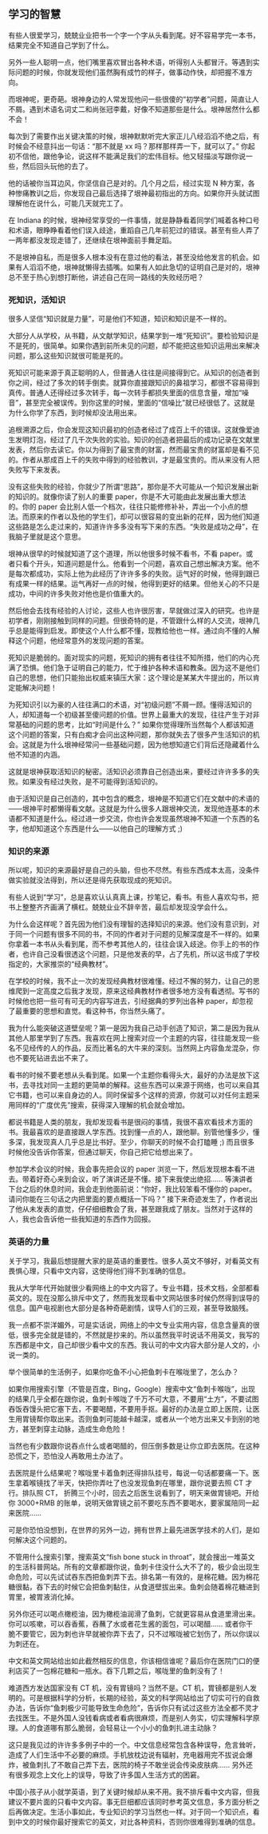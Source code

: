 <div class="inner">
<h2>学习的智慧</h2>
<p>有些人很爱学习，兢兢业业把书一个字一个字从头看到尾。好不容易学完一本书，结果完全不知道自己学到了什么。</p>
<p>另外一些人聪明一点，他们嘴里喜欢冒出各种术语，听得别人头都冒汗。等遇到实际问题的时候，你就发现他们虽然胸有成竹的样子，做事动作快，却把握不准方向。</p>
<p>而垠神呢，更奇葩。垠神身边的人常发现他问一些很傻的“初学者”问题，简直让人不屑。遇到术语名词丈二和尚张冠李戴，好像不知道那些是什么。垠神居然什么都不会！</p>
<p>每次到了需要作出关键决策的时候，垠神默默听完大家正儿八经滔滔不绝之后，有时候会不经意抖出一句话：“那不就是 xx 吗？那样那样弄一下，就可以了。” 你起初不信他，跟他争论，说这样不能满足我们的宏伟目标。他又轻描淡写跟你说一些，然后回头玩他的去了。</p>
<p>他的话被你当耳边风，你坚信自己是对的。几个月之后，经过实现 N 种方案，各种惨痛教训之后，你发现自己最后选择了垠神最初指出的方向。如果你开头就试图理解他在说什么，可能几天就完工了。</p>
<p>在 Indiana 的时候，垠神经常享受的一件事情，就是静静看着同学们喊着各种口号和术语，眼睁睁看着他们误入歧途，重蹈自己几年前犯过的错误。甚至有些人弄了一两年都没发现走错了，还继续在垠神面前手舞足蹈。</p>
<p>不是垠神自私，而是很多人根本没有在意过他的看法，甚至没给他发言的机会。如果有人滔滔不绝，垠神就懒得去插嘴。如果有人如此急切的证明自己是对的，垠神总不至于热心到想打断他，讲述自己在同一路线的失败经历吧？</p>
<h3 id="死知识活知识">死知识，活知识</h3>
<p>很多人坚信“知识就是力量”，可是他们不知道，知识和知识是不一样的。</p>
<p>大部分人从学校，从书籍，从文献学知识，结果学到一堆“死知识”。要检验知识是不是死的，很简单。如果你遇到前所未见的问题，却不能把这些知识运用出来解决问题，那么这些知识就很可能是死的。</p>
<p>死知识可能来源于真正聪明的人，但普通人往往是间接得到它。从知识的创造者到你之间，经过了多次的转手倒卖。就算你直接跟知识的鼻祖学习，都很不容易得到真传。普通人还得经过多次转手，每一次转手都损失里面的信息含量，增加“噪音”，甚至完全被误传。到你这里的时候，里面的“信噪比”就已经很低了。这就是为什么你学了东西，到时候却没法用出来。</p>
<p>追根溯源之后，你会发现这知识最初的创造者经过了成百上千的错误。这就像爱迪生发明灯泡，经过了几千次失败的实验。知识的创造者把最后的成功记录在文献里发表，然后你去读它。你以为得到了最宝贵的财富，然而最宝贵的财富却是看不见的。作者从那成百上千的失败中得到的经验教训，才是最宝贵的。而从来没有人把失败写下来发表。</p>
<p>没有这些失败的经验，你就少了所谓“思路”，那你是不大可能从一个知识发展出新的知识的。就像你读了别人的重要 paper，你是不大可能由此发展出重大想法的。你的 paper 会比别人低一个档次，往往只能修修补补，弄出一个小点的想法。而原来的作者以及他的学生们，却可以很容易的变出新的花样，因为他们知道这些路是怎么走过来的，知道许许多多没有写下来的东西。“失败是成功之母”，在我脑子里就是这个意思。</p>
<p>垠神从很早的时候就知道了这个道理，所以他很多时候不看书，不看 paper。或者只看个开头，知道问题是什么。他看到一个问题，喜欢自己想出解决方案。他不是每次都成功，实际上他为此经历了许许多多的失败。运气好的时候，他得到跟已有成果一样的结果。运气再好一点的时候，他得到更好的结果。但他关心的不只是成功，中间的许多失败对他也是价值重大的。</p>
<p>然后他会去找有经验的人讨论，这些人也许很厉害，早就做过深入的研究。也许是初学者，刚刚接触到同样的问题。但很奇特的是，不管跟什么样的人交流，垠神几乎总是能得到启发。即使这个人什么都不懂，现教给他也一样。通过向不懂的人解释这个问题，他经常意外的发现问题的答案。</p>
<p>死知识是脆弱的。面对现实的问题，死知识的拥有者往往不知所措，他们的内心充满了恐惧。他们急于证明自己的能力，忙于维护各种术语和教条。因为这不是他们自己的思想，他们只能抬出权威来镇压大家：这个理论是某某大牛提出的，所以肯定能解决问题！</p>
<p>为死知识引以为豪的人往往满口的术语，对“初级问题”不屑一顾。懂得活知识的人，却知道每一个初级甚至傻问题的价值。世界上最重大的发现，往往产生于对非常基础的问题的思考，比如“时间是什么？” 如果你觉得理所当然每个人都该知道这个问题的答案，只有白痴才会问出这种问题，那你就失去了很多产生活知识的机会。这就是为什么垠神经常问一些基础问题，因为他想知道它们背后还隐藏着什么他不知道的内涵。</p>
<p>这就是垠神获取活知识的秘密。活知识必须靠自己创造出来，要经过许许多多的失败。如果没有经过失败，是不可能得到活知识的。</p>
<p>由于活知识是自己创造的，其中包含的概念，垠神是不知道它们在文献中的术语的——垠神平时都懒得看文献。这就是为什么很多人跟垠神交流，发现他连基本的术语都不知道是什么。经过进一步交流，你也许会发现虽然垠神不知道一个东西的名字，他却知道这个东西是什么——以他自己的理解方式 ;)</p>
<h3 id="知识的来源">知识的来源</h3>
<p>所以呢，知识的来源最好是自己的头脑，但也不尽然。有些东西成本太高，没条件做实验就没法得到，所以还是得先获取现成的死知识。</p>
<p>有些人说到“学习”，总是喜欢认认真真上课，抄笔记，看书。有些人喜欢勾书，把书上整整齐齐画满了横杠。兢兢业业不辞辛苦，最后却发现没学会什么。</p>
<p>为什么会这样呢？首先因为他们没有理智的选择知识的来源。他们没有意识到，对于同一个问题有很多不同的书，不同的作者对于问题的见解深度是不一样的。如果你拿着一本书从头看到尾，而不参考其他人的，往往会误入歧途。你手上的书的作者，也许自己没看很透这个问题，只是他发表的早，占了先机，所以这书成了学校指定的，大家推崇的“经典教材”。</p>
<p>在学校的时候，我不止一次的发现经典教材很难懂。经过不懈的努力，让自己的思维爬到一定高度之后我才发现，原来这经典教材作者很多地方没有看透彻。写书的时候他也把一些可有可无的内容写进去，引经据典的罗列出各种 paper，却忽视了最重要的思想和直觉。看这种书，你当然头痛了。</p>
<p>我为什么能突破这道壁垒呢？第一是因为我自己动手创造了知识，第二是因为我从其他人那里学到了东西。我喜欢在网上搜索对应一个主题的内容，往往能发现一些名不见经传的人的作品，反而比著名的大牛来的深刻。当然网上内容鱼龙混杂，你也不要死钻进去出不来了。</p>
<p>看书的时候不要老想从头看到尾。如果一个主题你看得头大，最好的办法是放下这书，去寻找对同一主题的更简单的解释。这些东西可以来源于网络，也可以来自其它书籍，也可以来自身边的人。同时保留多个这样的资源，你就可以对任何主题采用同样的“广度优先”搜索，获得深入理解的机会就会增加。</p>
<p>都说书籍是人类的朋友，我却发现看书是很闷的事情，我很不喜欢看技术方面的书。我最喜欢的是直接跟人学东西。找到懂一点的人，跟他聊。别管他懂多少，懂多深，我发现真人几乎总是比书好。至少，你聊天的时候不会打瞌睡 ;) 而且很多时候他没告诉你答案，但通过聊天，你自己把它给想出来了。</p>
<p>参加学术会议的时候，我会事先把会议的 paper 浏览一下，然后发现根本看不进去。带着好奇心来到会议，听了演讲还是不懂。接下来我使出绝招…… 等演讲者下台之后的休息时间，我会走到他面前说：“你好，我比较笨看不懂你的 paper。请问你能在三句话之内把里面的要点概括一下吗？” 接下来奇迹发生了，作者说出了他从未发表的直觉，仔仔细细教会了我，甚至跟我成了朋友。当然对于这样的人，我也会告诉他一些我知道的东西作为回报。</p>
<h3 id="英语的力量">英语的力量</h3>
<p>关于学习，我最后想提醒大家的是英语的重要性。很多人英文不够好，对看英文有畏惧心理，只看中文内容，这使得他们得不到准确的信息。</p>
<p>我从大学年代开始就很少看网络上的中文内容了。专业书籍，技术文档，全部都看英文的。现在没那么排斥中文了，然而我发现看中文网站很多时候仍然得到误导的信息。国产电视剧也大部分是各种奇葩剧情，误导人们的三观，甚至导致脑残。</p>
<p>我一点都不崇洋媚外，可是实话说，网络上的中文专业实用内容，信息含量真的很低，很多完全就是错的，不然就是抄来的。所以虽然我平时说话不用英文，我写的东西都是中文，自己却很少看中文的东西。我认可的中文内容大部分是人文的，小说一类的。</p>
<p>举个很简单的生活例子，如果你吃鱼不小心把鱼刺卡在喉咙里了，怎么办？</p>
<p>如果你用搜索引擎（不管是百度，Bing，Google）搜索中文“鱼刺卡喉咙”，出现的结果几乎全都在跟你说，鱼刺卡喉咙了千万不可大意，不要用“土方”，不要试图吞饭吞馒头把它塞下去，不要喝醋，不要用手抠。最好的办法是立即上医院，让医生用胃镜帮你取出来。否则鱼刺可能越卡越深，或者从一个地方出来又卡到别的地方，甚至刺穿主动脉，造成生命危险！</p>
<p>当然也有少数跟你说吞点什么或者喝醋的，但压倒多数是让你立即去医院。在这种恐慌之下，恐怕没人再敢用土办法了。</p>
<p>去医院是什么结果呢？喉咙里卡着鱼刺还得排队挂号，每说一句话都要痛一下。医生拿着喉镜找了半天，快把你弄吐了也没发现鱼刺在哪里，跟你说要去照 CT 才行。排队照 CT， 折腾三个小时，回去之后医生说看到了，明天来做胃镜吧。开给你 3000+RMB 的账单，说明天做胃镜之前不要吃东西不要喝水，要家属陪同一起来医院……</p>
<p>可是你恐怕没想到，在世界的另外一边，拥有世界上最先进医学技术的人们，是如何解决这个问题的。</p>
<p>不管用什么搜索引擎，搜索英文“fish bone stuck in throat”，就会搜出一堆英文的生活科普网站。所有的文章都跟你说，鱼刺卡住没什么大不了的，极少会出现生命危险，可以先试试吞东西把鱼刺弄下去。排名第一有效的，是棉花糖。因为棉花糖很黏，吞下去的时候它会把鱼刺黏住，从食道壁拔出来。鱼刺会随着棉花糖进到胃里，被胃液消化掉。</p>
<p>另外你还可以喝点橄榄油，因为橄榄油润滑了鱼刺，它就更容易从食道里滑出来。你可以咳嗽，可以吞香蕉，吞蘸了水或者花生酱的面包，可以喝醋…… 或者你干脆不要管它，因为刺也许早就被你弄下去了，只不过喉咙被它划伤了，所以你误以为刺还在。</p>
<p>中文和英文网站给出如此截然相反的信息，你该相信谁呢？最后你在医院门口的便利店买了一包棉花糖和一瓶水。吞下几颗之后，喉咙里的鱼刺没有了！</p>
<p>难道西方发达国家没有 CT 机，没有胃镜吗？当然不是。CT 机，胃镜都是别人发明的。可是根据科学的分析，长期的经验，英文的科学网站给出了切实可行的自救办法，告诉你“鱼刺极少可能导致生命危险”，告诉你只有试过这些方法全都不灵才去找医生。不是外国人没钱看病或者看病很麻烦，而是别人务实，切实理解科学原理。人的食道哪有那么脆弱，会轻易让一个小小的鱼刺扎进主动脉？</p>
<p>这只是我见过的许许多多例子中的一个。中文信息经常包含各种误导，危言耸听，造成了人们生活中不必要的麻烦。手机放枕边说有辐射，充电器用完不拔说会爆炸，被鱼刺扎了不敢自己弄下去，医院的椅子不敢坐说会传染皮肤病…… 另外还有很多观念上文化上的误导，导致了许多国人生活方式的困窘。</p>
<p>中国小孩子从小就学英语，到了关键时候却从来不用。我不排斥看中文内容，但我建议不要片面的只看中文内容。事无巨细都应该同时参考英文信息，多方面分析之后再做决定。生活小事如此，专业知识的学习当然也一样。对于同一个知识点，看到中文的时候你最好搜索它的英文，对比各种资料，否则你很难得到准确的信息。</p>
</div>
    